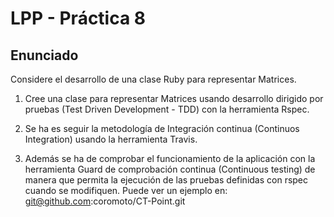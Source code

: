 LPP - Práctica 8
================

Enunciado
---------

Considere el desarrollo de una clase Ruby para representar Matrices.

  1) Cree una clase para representar Matrices usando desarrollo dirigido por pruebas (Test Driven Development - TDD) 
     con la herramienta Rspec. 
     
  2) Se ha es seguir la metodología de Integración continua (Continuos Integration) usando la herramienta Travis. 
  
  3) Además se ha de comprobar el funcionamiento de la aplicación con la herramienta Guard de comprobación continua 
      (Continuous testing) de manera que permita la ejecución de las pruebas definidas con rspec cuando se modifiquen. 
      Puede ver un ejemplo en:  git@github.com:coromoto/CT-Point.git

